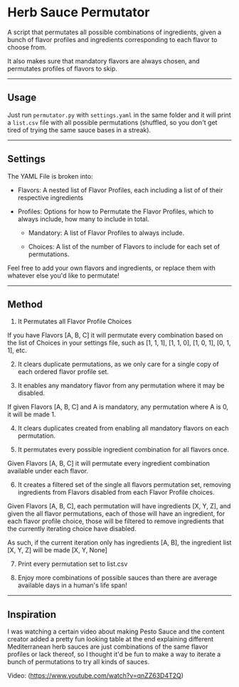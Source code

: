 # Herb Sauce Permutator
A script that permutates all possible combinations of ingredients, given a bunch of flavor profiles and ingredients corresponding to each flavor to choose from.

It also makes sure that mandatory flavors are always chosen, and permutates profiles of flavors to skip.

---------

## Usage

Just run `permutator.py` with `settings.yaml` in the same folder and it will print a `list.csv` file with all possible permutations (shuffled, so you don't get tired of trying the same sauce bases in a streak).

---------

## Settings

The YAML File is broken into:

- Flavors: A nested list of Flavor Profiles, each including a list of of their respective ingredients

- Profiles: Options for how to Permutate the Flavor Profiles, which to always include, how many to include in total.

  - Mandatory: A list of Flavor Profiles to always include.

  - Choices: A list of the number of Flavors to include for each set of permutations.

Feel free to add your own flavors and ingredients, or replace them with whatever else you'd like to permutate!

---------

## Method

1. It Permutates all Flavor Profile Choices

If you have Flavors [A, B, C] it will permutate every combination based on the list of Choices in your settings file, such as [1, 1, 1], [1, 1, 0], [1, 0, 1], [0, 1, 1], etc.

2. It clears duplicate permutations, as we only care for a single copy of each ordered flavor profile set.

3. It enables any mandatory flavor from any permutation where it may be disabled.

If given Flavors [A, B, C] and A is mandatory, any permutation where A is 0, it will be made 1.

4. It clears duplicates created from enabling all mandatory flavors on each permutation.

5. It permutates every possible ingredient combination for all flavors once.

Given Flavors [A, B, C] it will permutate every ingredient combination available under each flavor.

6. It creates a filtered set of the single all flavors permutation set, removing ingredients from Flavors disabled from each Flavor Profile choices.

Given Flavors [A, B, C], each permutation will have ingredients [X, Y, Z], and given the all flavor permutations, each of those will have an ingredient, for each flavor profile choice, those will be filtered to remove ingredients that the currently iterating choice have disabled.

As such, if the current iteration only has ingredients [A, B], the ingredient list [X, Y, Z] will be made [X, Y, None]

7. Print every permutation set to list.csv

8. Enjoy more combinations of possible sauces than there are average available days in a human's life span!

---------

## Inspiration

I was watching a certain video about making Pesto Sauce and the content creator added a pretty fun looking table at the end explaining different Mediterranean herb sauces are just combinations of the same flavor profiles or lack thereof, so I thought it'd be fun to make a way to iterate a bunch of permutations to try all kinds of sauces.

Video: (https://www.youtube.com/watch?v=qnZZ63D4T2Q)


